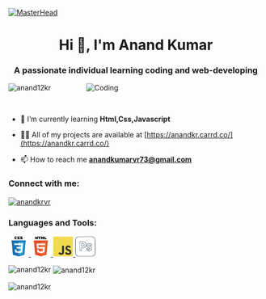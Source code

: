 [![MasterHead](https://webcloudtechnology.in/wp-content/uploads/2022/07/Web-Designing-Banner.gif)](https://anand12kr.io)
<h1 align="center">Hi 👋, I'm Anand Kumar</h1>
<h3 align="center">A passionate individual learning coding and web-developing</h3>
<img align="right" alt="Coding" width="350" src="https://cdn.dribbble.com/users/1162077/screenshots/3848914/programmer.gif">

<p align="left"> <img src="https://komarev.com/ghpvc/?username=anand12kr&label=Profile%20views&color=0e75b6&style=flat" alt="anand12kr" /> </p>

<p align="left"> <a href="https://twitter.com/" target="blank"><img src="https://img.shields.io/twitter/follow/?logo=twitter&style=for-the-badge" alt="" /></a> </p>

- 🌱 I’m currently learning **Html,Css,Javascript**

- 👨‍💻 All of my projects are available at [https://anandkr.carrd.co/](https://anandkr.carrd.co/)

- 📫 How to reach me **anandkumarvr73@gmail.com**

<h3 align="left">Connect with me:</h3>
<p align="left">
<a href="https://instagram.com/anandkrvr" target="blank"><img align="center" src="https://raw.githubusercontent.com/rahuldkjain/github-profile-readme-generator/master/src/images/icons/Social/instagram.svg" alt="anandkrvr" height="30" width="40" /></a>
</p>

<h3 align="left">Languages and Tools:</h3>
<p align="left"> <a href="https://www.w3schools.com/css/" target="_blank" rel="noreferrer"> <img src="https://raw.githubusercontent.com/devicons/devicon/master/icons/css3/css3-original-wordmark.svg" alt="css3" width="40" height="40"/> </a> <a href="https://www.w3.org/html/" target="_blank" rel="noreferrer"> <img src="https://raw.githubusercontent.com/devicons/devicon/master/icons/html5/html5-original-wordmark.svg" alt="html5" width="40" height="40"/> </a> <a href="https://developer.mozilla.org/en-US/docs/Web/JavaScript" target="_blank" rel="noreferrer"> <img src="https://raw.githubusercontent.com/devicons/devicon/master/icons/javascript/javascript-original.svg" alt="javascript" width="40" height="40"/> </a> <a href="https://www.photoshop.com/en" target="_blank" rel="noreferrer"> <img src="https://raw.githubusercontent.com/devicons/devicon/master/icons/photoshop/photoshop-line.svg" alt="photoshop" width="40" height="40"/> </a> </p>

<p><img align="left" src="https://github-readme-stats.vercel.app/api/top-langs?username=anand12kr&show_icons=true&locale=en&layout=compact" alt="anand12kr" /></p>

<p>&nbsp;<img align="center" src="https://github-readme-stats.vercel.app/api?username=anand12kr&show_icons=true&locale=en" alt="anand12kr" /></p>

<p><img align="center" src="https://github-readme-streak-stats.herokuapp.com/?user=anand12kr&" alt="anand12kr" /></p>
